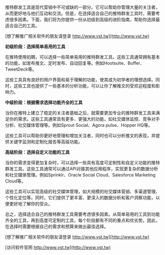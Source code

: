 推特群发工具是现代营销中不可或缺的一部分。它可以帮助你管理大量的关注者，从而更好地与他们互动和交流。但是，在选择适合自己的推特群发工具时，需要考虑很多因素。下面，我们将为你提供一份从初级到高级的进阶指南，帮助你选择最适合自己的工具。

[想了解推广相关软件的朋友请登录 http://www.vst.tw](http://www.vst.tw)

**初级阶段：选择简单易用的工具**

在推特使用初期，可以选择一些简单易用的推特群发工具。这些工具通常拥有基本的功能，如发布推文、定时发布、自动回复等。例如Hootsuite、Buffer、TweetDeck等。

这些工具具有良好的用户界面和易于理解的功能，使其成为初学者的理想选择。同时，这些工具也提供了一些基本的分析功能，可以让你了解推文的受欢迎程度和影响力。

**中级阶段：根据需求选择功能齐全的工具**

当你在推特上建立了稳定的关注者基础之后，就需要更加专业的推特群发工具来满足你的需求。这些工具通常具有更多、更强大的功能，如社交媒体监控、竞争对手分析、社交媒体管理等。例如Sprout Social、Agora pulse、Hopper HQ等。

这些工具可以帮助你更好地管理和增加关注者，同时也可以分析推文的表现，并提供关键字监测和定制化报告等高级功能。

**高级阶段：选择自定义功能的工具**

当你的需求变得更加复杂时，可以选择一些具有高度可定制性和自定义功能的推特群发工具。这些工具通常可以通过API对接其他应用程序，实现更复杂的数据分析和社交媒体管理。例如Sprinklr、Oracle Social Cloud、Salesforce Marketing Cloud等。

这些工具可以实现高级的社交媒体管理，如大规模的社交媒体营销、多渠道管理、个性化定位等。同时，它们提供了更丰富、更深入的数据分析和客户洞察功能，以便更好地了解你的受众。

总之，选择适合自己的推特群发工具需要考虑很多因素。从简单易用的工具到功能齐全的工具，再到高度可定制的工具，每个阶段都有不同的重点和优劣势。因此，在选择时需要根据自己的需求和预算来做出最佳选择。

[想了解推广相关软件的朋友请登录 http://www.vst.tw](http://www.vst.tw)


[访问软件官网 http://www.vst.tw](http://www.vst.tw)
